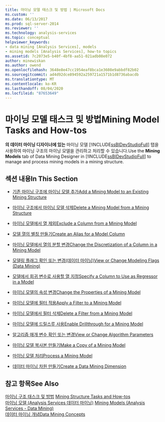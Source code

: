 ```yaml
---
title: 마이닝 모델 태스크 및 방법 | Microsoft Docs
ms.custom: ''
ms.date: 06/13/2017
ms.prod: sql-server-2014
ms.reviewer: ''
ms.technology: analysis-services
ms.topic: conceptual
helpviewer_keywords:
- data mining [Analysis Services], models
- mining models [Analysis Services], how-to topics
ms.assetid: 7c2073e5-b40f-4bf8-aa51-021adb08e072
author: minewiskan
ms.author: owend
ms.openlocfilehash: 3648e8e47cc1954eaf8bca1e3608e9abbdf82b02
ms.sourcegitcommit: ad4d92dce894592a259721a1571b1d8736abacdb
ms.translationtype: MT
ms.contentlocale: ko-KR
ms.lasthandoff: 08/04/2020
ms.locfileid: "87653649"
---
```

# <a name="mining-model-tasks-and-how-tos"></a><span data-ttu-id="1d16e-102">마이닝 모델 태스크 및 방법</span><span class="sxs-lookup"><span data-stu-id="1d16e-102">Mining Model Tasks and How-tos</span></span>
  <span data-ttu-id="1d16e-103">**의 데이터 마이닝 디자이너에 있는** 마이닝 모델 [!INCLUDE[ssBIDevStudioFull](../../includes/ssbidevstudiofull-md.md)] 탭을 사용하여 마이닝 구조의 마이닝 모델을 관리하고 처리할 수 있습니다.</span><span class="sxs-lookup"><span data-stu-id="1d16e-103">Use the **Mining Models** tab of Data Mining Designer in [!INCLUDE[ssBIDevStudioFull](../../includes/ssbidevstudiofull-md.md)] to manage and process mining models in a mining structure.</span></span>  
  
## <a name="in-this-section"></a><span data-ttu-id="1d16e-104">섹션 내용</span><span class="sxs-lookup"><span data-stu-id="1d16e-104">In This Section</span></span>  
  
-   [<span data-ttu-id="1d16e-105">기존 마이닝 구조에 마이닝 모델 추가</span><span class="sxs-lookup"><span data-stu-id="1d16e-105">Add a Mining Model to an Existing Mining Structure</span></span>](add-a-mining-model-to-an-existing-mining-structure.md)  
  
-   [<span data-ttu-id="1d16e-106">마이닝 구조에서 마이닝 모델 삭제</span><span class="sxs-lookup"><span data-stu-id="1d16e-106">Delete a Mining Model from a Mining Structure</span></span>](delete-a-mining-model-from-a-mining-structure.md)  
  
-   [<span data-ttu-id="1d16e-107">마이닝 모델에서 열 제외</span><span class="sxs-lookup"><span data-stu-id="1d16e-107">Exclude a Column from a Mining Model</span></span>](exclude-a-column-from-a-mining-model.md)  
  
-   [<span data-ttu-id="1d16e-108">모델 열의 별칭 만들기</span><span class="sxs-lookup"><span data-stu-id="1d16e-108">Create an Alias for a Model Column</span></span>](create-an-alias-for-a-model-column.md)  
  
-   [<span data-ttu-id="1d16e-109">마이닝 모델에서 열의 분할 변경</span><span class="sxs-lookup"><span data-stu-id="1d16e-109">Change the Discretization of a Column in a Mining Model</span></span>](change-the-discretization-of-a-column-in-a-mining-model.md)  
  
-   [<span data-ttu-id="1d16e-110">모델링 플래그 확인 또는 변경&#40;데이터 마이닝&#41;</span><span class="sxs-lookup"><span data-stu-id="1d16e-110">View or Change Modeling Flags &#40;Data Mining&#41;</span></span>](modeling-flags-data-mining.md)  
  
-   [<span data-ttu-id="1d16e-111">모델에서 회귀 변수로 사용할 열 지정</span><span class="sxs-lookup"><span data-stu-id="1d16e-111">Specify a Column to Use as Regressor in a Model</span></span>](specify-a-column-to-use-as-regressor-in-a-model.md)  
  
-   [<span data-ttu-id="1d16e-112">마이닝 모델의 속성 변경</span><span class="sxs-lookup"><span data-stu-id="1d16e-112">Change the Properties of a Mining Model</span></span>](change-the-properties-of-a-mining-model.md)  
  
-   [<span data-ttu-id="1d16e-113">마이닝 모델에 필터 적용</span><span class="sxs-lookup"><span data-stu-id="1d16e-113">Apply a Filter to a Mining Model</span></span>](apply-a-filter-to-a-mining-model.md)  
  
-   [<span data-ttu-id="1d16e-114">마이닝 모델에서 필터 삭제</span><span class="sxs-lookup"><span data-stu-id="1d16e-114">Delete a Filter from a Mining Model</span></span>](delete-a-filter-from-a-mining-model.md)  
  
-   [<span data-ttu-id="1d16e-115">마이닝 모델에 드릴스루 사용</span><span class="sxs-lookup"><span data-stu-id="1d16e-115">Enable Drillthrough for a Mining Model</span></span>](enable-drillthrough-for-a-mining-model.md)  
  
-   [<span data-ttu-id="1d16e-116">알고리즘 매개 변수 확인 또는 변경</span><span class="sxs-lookup"><span data-stu-id="1d16e-116">View or Change Algorithm Parameters</span></span>](view-or-change-algorithm-parameters.md)  
  
-   [<span data-ttu-id="1d16e-117">마이닝 모델 복사본 만들기</span><span class="sxs-lookup"><span data-stu-id="1d16e-117">Make a Copy of a Mining Model</span></span>](make-a-copy-of-a-mining-model.md)  
  
-   [<span data-ttu-id="1d16e-118">마이닝 모델 처리</span><span class="sxs-lookup"><span data-stu-id="1d16e-118">Process a Mining Model</span></span>](process-a-mining-model.md)  
  
-   [<span data-ttu-id="1d16e-119">데이터 마이닝 차원 만들기</span><span class="sxs-lookup"><span data-stu-id="1d16e-119">Create a Data Mining Dimension</span></span>](create-a-data-mining-dimension.md)  
  
## <a name="see-also"></a><span data-ttu-id="1d16e-120">참고 항목</span><span class="sxs-lookup"><span data-stu-id="1d16e-120">See Also</span></span>  
 <span data-ttu-id="1d16e-121">[마이닝 구조 태스크 및 방법](mining-structure-tasks-and-how-tos.md) </span><span class="sxs-lookup"><span data-stu-id="1d16e-121">[Mining Structure Tasks and How-tos](mining-structure-tasks-and-how-tos.md) </span></span>  
 <span data-ttu-id="1d16e-122">[마이닝 모델 &#40;Analysis Services 데이터 마이닝&#41;](mining-models-analysis-services-data-mining.md) </span><span class="sxs-lookup"><span data-stu-id="1d16e-122">[Mining Models &#40;Analysis Services - Data Mining&#41;](mining-models-analysis-services-data-mining.md) </span></span>  
 [<span data-ttu-id="1d16e-123">데이터 마이닝 개념</span><span class="sxs-lookup"><span data-stu-id="1d16e-123">Data Mining Concepts</span></span>](data-mining-concepts.md)  
  
  
